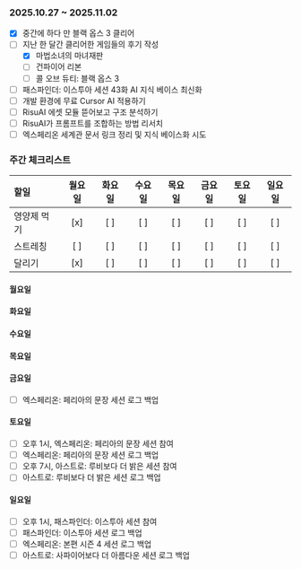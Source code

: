 ### 2025.10.27 ~ 2025.11.02
- [x] 중간에 하다 만 블랙 옵스 3 클리어
- [ ] 지난 한 달간 클리어한 게임들의 후기 작성
  - [x] 마법소녀의 마녀재판
  - [ ] 건파이어 리본
  - [ ] 콜 오브 듀티: 블랙 옵스 3
- [ ] 패스파인더: 이스투아 세션 43화 AI 지식 베이스 최신화
- [ ] 개발 환경에 무료 Cursor AI 적용하기
- [ ] RisuAI 에셋 모듈 뜯어보고 구조 분석하기
- [ ] RisuAI가 프롬프트를 조합하는 방법 리서치
- [ ] 엑스페리온 세계관 문서 링크 정리 및 지식 베이스화 시도

### 주간 체크리스트

| 할일        | 월요일 | 화요일 | 수요일 | 목요일 | 금요일 | 토요일 | 일요일 |
| :---------- | :----: | :----: | :----: | :----: | :----: | :----: | :----: |
| 영양제 먹기 |  [x]   |  [ ]   |  [ ]   |  [ ]   |  [ ]   |  [ ]   |  [ ]   |
| 스트레칭    |  [ ]   |  [ ]   |  [ ]   |  [ ]   |  [ ]   |  [ ]   |  [ ]   |
| 달리기      |  [x]   |  [ ]   |  [ ]   |  [ ]   |  [ ]   |  [ ]   |  [ ]   |

#### 월요일

#### 화요일

#### 수요일

#### 목요일

#### 금요일
- [ ] 엑스페리온: 페리아의 문장 세션 로그 백업

#### 토요일
- [ ] 오후 1시, 엑스페리온: 페리아의 문장 세션 참여
- [ ] 엑스페리온: 페리아의 문장 세션 로그 백업
- [ ] 오후 7시, 아스트로: 루비보다 더 밝은 세션 참여
- [ ] 아스트로: 루비보다 더 밝은 세션 로그 백업

#### 일요일
- [ ] 오후 1시, 패스파인더: 이스투아 세션 참여
- [ ] 패스파인더: 이스투아 세션 로그 백업
- [ ] 엑스페리온: 본편 시즌 4 세션 로그 백업
- [ ] 아스트로: 사파이어보다 더 아름다운 세션 로그 백업
